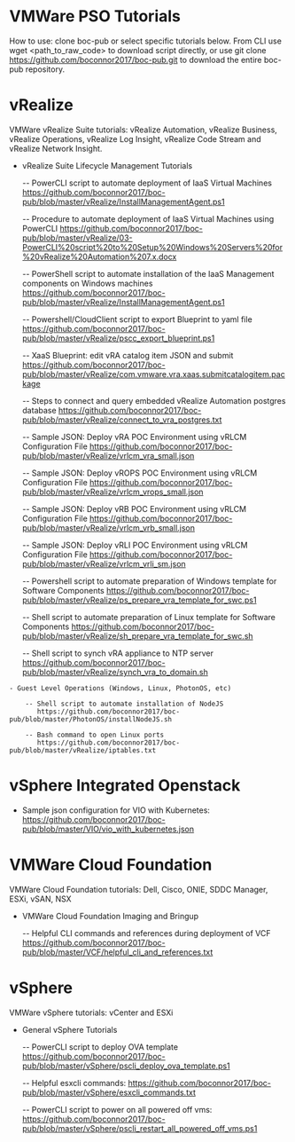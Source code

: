 # VMWare PSO Tutorials
How to use: clone boc-pub or select specific tutorials below. From CLI use wget <path_to_raw_code> to download script directly, or use git clone https://github.com/boconnor2017/boc-pub.git to download the entire boc-pub repository. 

# vRealize
VMWare vRealize Suite tutorials: vRealize Automation, vRealize Business, vRealize Operations, vRealize Log Insight, vRealize Code Stream and vRealize Network Insight. 

   - vRealize Suite Lifecycle Management Tutorials
   
        -- PowerCLI script to automate deployment of IaaS Virtual Machines
           https://github.com/boconnor2017/boc-pub/blob/master/vRealize/InstallManagementAgent.ps1 
           
        -- Procedure to automate deployment of IaaS Virtual Machines using PowerCLI
           https://github.com/boconnor2017/boc-pub/blob/master/vRealize/03-PowerCLI%20script%20to%20Setup%20Windows%20Servers%20for%20vRealize%20Automation%207.x.docx
           
        -- PowerShell script to automate installation of the IaaS Management components on Windows machines
           https://github.com/boconnor2017/boc-pub/blob/master/vRealize/InstallManagementAgent.ps1  
           
        -- Powershell/CloudClient script to export Blueprint to yaml file
           https://github.com/boconnor2017/boc-pub/blob/master/vRealize/pscc_export_blueprint.ps1
           
        -- XaaS Blueprint: edit vRA catalog item JSON and submit
           https://github.com/boconnor2017/boc-pub/blob/master/vRealize/com.vmware.vra.xaas.submitcatalogitem.package
           
        -- Steps to connect and query embedded vRealize Automation postgres database
           https://github.com/boconnor2017/boc-pub/blob/master/vRealize/connect_to_vra_postgres.txt 
           
        -- Sample JSON: Deploy vRA POC Environment using vRLCM Configuration File
           https://github.com/boconnor2017/boc-pub/blob/master/vRealize/vrlcm_vra_small.json
           
        -- Sample JSON: Deploy vROPS POC Environment using vRLCM Configuration File
           https://github.com/boconnor2017/boc-pub/blob/master/vRealize/vrlcm_vrops_small.json
           
        -- Sample JSON: Deploy vRB POC Environment using vRLCM Configuration File
           https://github.com/boconnor2017/boc-pub/blob/master/vRealize/vrlcm_vrb_small.json
           
        -- Sample JSON: Deploy vRLI POC Environment using vRLCM Configuration File
           https://github.com/boconnor2017/boc-pub/blob/master/vRealize/vrlcm_vrli_sm.json
           
        -- Powershell script to automate preparation of Windows template for Software Components
           https://github.com/boconnor2017/boc-pub/blob/master/vRealize/ps_prepare_vra_template_for_swc.ps1
           
        -- Shell script to automate preparation of Linux template for Software Components
           https://github.com/boconnor2017/boc-pub/blob/master/vRealize/sh_prepare_vra_template_for_swc.sh
           
        -- Shell script to synch vRA appliance to NTP server
           https://github.com/boconnor2017/boc-pub/blob/master/vRealize/synch_vra_to_domain.sh

           
    - Guest Level Operations (Windows, Linux, PhotonOS, etc)
        
        -- Shell script to automate installation of NodeJS
           https://github.com/boconnor2017/boc-pub/blob/master/PhotonOS/installNodeJS.sh
        
        -- Bash command to open Linux ports
           https://github.com/boconnor2017/boc-pub/blob/master/vRealize/iptables.txt 

# vSphere Integrated Openstack
   - Sample json configuration for VIO with Kubernetes: https://github.com/boconnor2017/boc-pub/blob/master/VIO/vio_with_kubernetes.json 
# VMWare Cloud Foundation
VMWare Cloud Foundation tutorials: Dell, Cisco, ONIE, SDDC Manager, ESXi, vSAN, NSX

   - VMWare Cloud Foundation Imaging and Bringup 
   
       -- Helpful CLI commands and references during deployment of VCF
          https://github.com/boconnor2017/boc-pub/blob/master/VCF/helpful_cli_and_references.txt

# vSphere
VMWare vSphere tutorials: vCenter and ESXi

   - General vSphere Tutorials
   
       -- PowerCLI script to deploy OVA template
          https://github.com/boconnor2017/boc-pub/blob/master/vSphere/pscli_deploy_ova_template.ps1  
          
       -- Helpful esxcli commands: 
          https://github.com/boconnor2017/boc-pub/blob/master/vSphere/esxcli_commands.txt
          
       -- PowerCLI script to power on all powered off vms: https://github.com/boconnor2017/boc-pub/blob/master/vSphere/pscli_restart_all_powered_off_vms.ps1
